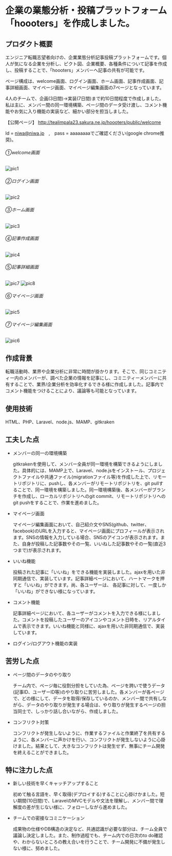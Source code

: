 # 企業の業態分析・投稿プラットフォーム「hoooters」を作成しました。

## プロダクト概要

エンジニア転職志望者向けの、企業業態分析記事投稿プラットフォームです。個人が気になる企業を分析し、ピクト図、企業概要、各種条件について記事を作成し、投稿することで、「hoooters」メンバーへ記事の共有が可能です。


ページ構成は、welcome画面、ログイン画面、ホーム画面、記事作成画面、記事詳細画面、マイページ画面、マイページ編集画面の7ページとなっています。

4人のチームで、企画(3日間)→実装(7日間)まで約10日間程度で作成しました。私は主に、メンバー間の同一環境構築、ページ間のデータ受け渡し、コメント機能やお気に入り機能の実装など、細かい部分を担当しました。



【公開ページ】
http://tealimpala23.sakura.ne.jp/hoooters/public/welcome

Id = niwa@niwa.jp　,　pass = aaaaaaaaでご確認ください(google chrome推奨)。

###### ①welcome画面
![](pic1.png "pic1")

###### ②ログイン画面
![](pic2.png "pic2")

###### ③ホーム画面
![](pic3.png "pic3")

###### ④記事作成画面
![](pic4.png "pic4")

###### ⑤記事詳細画面
![](pic7.png "pic7")
![](pic8.png "pic8")

###### ⑥マイページ画面
![](pic5.png "pic5")

###### ⑦マイページ編集画面
![](pic6.png "pic6")



## 作成背景

転職活動時、業界や企業分析に非常に時間が掛かります。そこで、同じコミニティー内のメンバーが、調べた企業の情報を記事にし、コミニティーメンバーに共有することで、業界/企業分析を効率化するできる様に作成しました。記事内でコメント機能をつけることにより、議論等も可能となっています。



## 使用技術
HTML、PHP、Laravel、node.js、MAMP、gitkraken



## 工夫した点

- メンバーの同一の環境構築

    gitkrakenを使用して、メンバー全員が同一環境を構築できるようにしました。具体的には、MAMP上で、Laravel、node.jsをインストール、プロジェクトファイルや共通ファイル(migrationファイル等)を作成した上で、リモートリポジトリに、pushし、各メンバーがリモートリポジトリを、git pullすることで、同一環境を構築しました。同一環境構築後、各メンバーがブランチを作成し、ローカルリポジトリへのgit commit、リモートリポジトリへのgit pushをすることで、作業を進めました。

- マイページ画面

    マイページ編集画面において、自己紹介文やSNS(github、twitter、facebook)のURLを入力すると、マイページ画面にプロフィールが表示されます。SNSの情報を入力している場合、SNSのアイコンが表示されます。また、自身が投稿した記事数やその一覧、いいねした記事数やその一覧(直近3つまで)が表示されます。

 
- いいね機能

    投稿された記事に「いいね」をできる機能を実装しました。ajaxを用いた非同期通信で、実装しています。記事詳細ページにおいて、ハートマークを押すと「いいね」ができます。尚、各ユーザーは、
    各記事に対して、一度しか「いいね」ができない様になっています。

- コメント機能

    記事詳細ページにおいて、各ユーザーがコメントを入力できる様にしました。コメントを投稿したユーザーのアイコンやコメント日時を、リアルタイムで表示できます。いいね機能と同様に、ajaxを用いた非同期通信で、実装しています。

- ログイン/ログアウト機能の実装

## 苦労した点
- ページ間のデータのやり取り

    チーム内で、ページ毎に役割分担をしていた為、ページを跨いで使うデータ(記事ID、ユーザーID等)のやり取りに苦労しました。各メンバーが各ページで、どの様にして、データを取得/保存しているのか、メンバー間で共有しながら、データのやり取りが発生する場合は、やり取りが発生するページの担当同士で、しっかり話し合いながら、作成しました。
    
- コンフリクト対策

    コンフリクトが発生しないように、作業するファイルと作業終了を共有するように、各メンバーに声かけを行い、コンフリクトが発生しないように心掛けました。結果として、大きなコンフリクトは発生せず、無事にチーム開発を終えることができました。


## 特に注力した点
- 新しい技術を早くキャッチアップすること

    初めて触る言語を、早く取得(デプロイする)することに心掛けかました。短い期間(10日間)で、LaravelのMVCモデルや文法を理解し、メンバー間で理解度の差が生じない様に、フォローしながら進めました。
    
- チームでの密接なコミニケーション
    
    成果物の仕様やDB構造の決定など、共通認識が必要な部分は、チーム全員で議論し決定しました。また、制作過程でも、チーム内での日次のto do確認や、わからないところの教え合いを行うことで、チーム開発に不備が発生しない様に、努めました。

    
